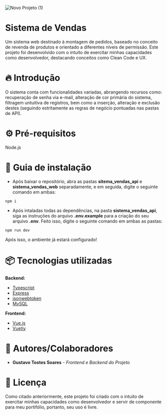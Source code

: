 ![Novo Projeto (1)](https://github.com/GustavoTostes/sistema_vendas/assets/89785678/c61aef40-5a92-49b2-8be5-099a36f40da7)

# Sistema de Vendas
Um sistema web destinado à montagem de pedidos, baseado no conceito de revenda de produtos e orientado a diferentes níveis de permissão. Este projeto foi desenvolvido com o intuito de exercitar minhas capacidades como desenvolvedor, destacando conceitos como Clean Code e UX.

# 🔥 Introdução
O sistema conta com funcionalidades variadas, abrangendo recursos como: recuperação de senha via e-mail, alteração de cor primária do sistema, filtragem untuitiva de registros, bem como a inserção, alteração e exclusão destes (seguindo estritamente as regras de negócio pontuadas nas pastas de API). 

# ⚙️ Pré-requisitos
Node.js

# 🔨 Guia de instalação 
- Após baixar o repositório, abra as pastas **sitema_vendas_api** e **sistema_vendas_web** separadamente, e em seguida, digite o seguinte comando em ambas:
```
npm i
```
- Após intaladas todas as dependências, na pasta **sistema_vendas_api**, siga as instruções do arquivo **.env.example** para a criação do seu arquivo **.env**. Feito isso, digite o seguinte comando em ambas as pastas:
```
npm run dev
```
Após isso, o ambiente já estará configurado!

# 📦 Tecnologias utilizadas
**Backend:** 
* [Typescript](https://www.typescriptlang.org/docs/)
* [Express](https://expressjs.com/en/5x/api.html)
* [jsonwebtoken](https://www.npmjs.com/package/jsonwebtoken)
* [MySQL](https://dev.mysql.com/doc/)
  
**Frontend:**
* [Vue.js](https://vuejs.org)
* [Vuetiy](https://vuetifyjs.com/en/)

# 👷 Autores/Colaboradores
* **Gustavo Tostes Soares** - *Frontend e Backend do Projeto*

# 📄 Licença
Como citado anteriormente, este projeto foi criado com o intuito de exercitar minhas capacidades como desenvolvedor e servir de componente para meu portifólio, portanto, seu uso é livre.


